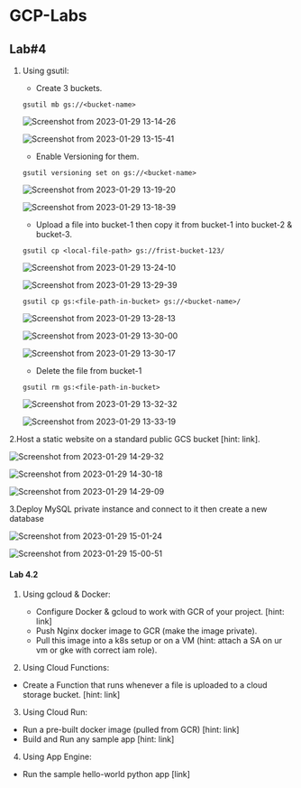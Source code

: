 # GCP-Labs

## Lab#4


1. Using gsutil:
    - Create 3 buckets.
    ```
    gsutil mb gs://<bucket-name>
    ```
   
   ![Screenshot from 2023-01-29 13-14-26](https://user-images.githubusercontent.com/57557314/215329707-16cac6bd-2fb1-4a3f-84b6-9d80b8432479.png)

   ![Screenshot from 2023-01-29 13-15-41](https://user-images.githubusercontent.com/57557314/215329777-81f131ed-23d6-4bd2-b3af-be07be7a1901.png)


    - Enable Versioning for them.
    ```
    gsutil versioning set on gs://<bucket-name>
    ```
    ![Screenshot from 2023-01-29 13-19-20](https://user-images.githubusercontent.com/57557314/215329825-cc99c7c1-22e0-4bd1-b45c-52642dd6a1d1.png)
    
    ![Screenshot from 2023-01-29 13-18-39](https://user-images.githubusercontent.com/57557314/215329850-bc7ee35c-9573-4799-b227-12d2ba58f6a6.png)


    - Upload a file into bucket-1 then copy it from bucket-1 into bucket-2 & bucket-3.
    
    ```
    gsutil cp <local-file-path> gs://frist-bucket-123/
    ```
       
    ![Screenshot from 2023-01-29 13-24-10](https://user-images.githubusercontent.com/57557314/215330150-81c2c634-0e27-40ef-9861-45443aa1ab1d.png)


    ![Screenshot from 2023-01-29 13-29-39](https://user-images.githubusercontent.com/57557314/215330157-6a41d482-e8e1-4cbc-aa86-91a61ddf8433.png)

    ```
    gsutil cp gs:<file-path-in-bucket> gs://<bucket-name>/
    ```
    
    ![Screenshot from 2023-01-29 13-28-13](https://user-images.githubusercontent.com/57557314/215329867-f2d69533-13b4-4547-8ac3-a4fb34288ccc.png)
    
    
    ![Screenshot from 2023-01-29 13-30-00](https://user-images.githubusercontent.com/57557314/215330001-0628a394-7eab-4bd3-8a4f-6942c7917b2e.png)

    ![Screenshot from 2023-01-29 13-30-17](https://user-images.githubusercontent.com/57557314/215330016-ea7b0bf3-079d-44f6-9640-d3481d304d24.png)

    - Delete the file from bucket-1
    
    ```
    gsutil rm gs:<file-path-in-bucket>

    ``` 
    ![Screenshot from 2023-01-29 13-32-32](https://user-images.githubusercontent.com/57557314/215330378-bd65bb50-b087-422b-9dd8-bf54d610e7f5.png)

     
    ![Screenshot from 2023-01-29 13-33-19](https://user-images.githubusercontent.com/57557314/215330410-af1ddbcd-0cf8-408e-a603-62a775e93933.png)


2.Host a static website on a standard public GCS bucket [hint: link].

![Screenshot from 2023-01-29 14-29-32](https://user-images.githubusercontent.com/57557314/215330497-057f7185-4528-4bc3-be89-a98c0a533752.png)


![Screenshot from 2023-01-29 14-30-18](https://user-images.githubusercontent.com/57557314/215330504-c87c920a-f0e3-4e57-94d2-a219a2f5e64c.png)


![Screenshot from 2023-01-29 14-29-09](https://user-images.githubusercontent.com/57557314/215330485-70b28e76-09cc-4e0d-a84d-f4a2a5c8b1df.png)



3.Deploy MySQL private instance and connect to it then create a new database 

![Screenshot from 2023-01-29 15-01-24](https://user-images.githubusercontent.com/57557314/215330549-4f6135fd-914b-49e6-8954-6792c30fe788.png)


![Screenshot from 2023-01-29 15-00-51](https://user-images.githubusercontent.com/57557314/215330537-63b1b23d-e853-4d49-b58f-3bc8318e2970.png)


#### Lab 4.2


1. Using gcloud & Docker:
    - Configure Docker & gcloud to work with GCR of your project. [hint: link]
    - Push Nginx docker image to GCR (make the image private).
    - Pull this image into a k8s setup or on a VM (hint: attach a SA on ur vm or gke with correct iam role).



2. Using Cloud Functions:
- Create a Function that runs whenever a file is uploaded to a cloud storage bucket. [hint: link]


3. Using Cloud Run:
- Run a pre-built docker image (pulled from GCR) [hint: link]
- Build and Run any sample app [hint: link]


4. Using App Engine:
- Run the sample hello-world python app [link]
